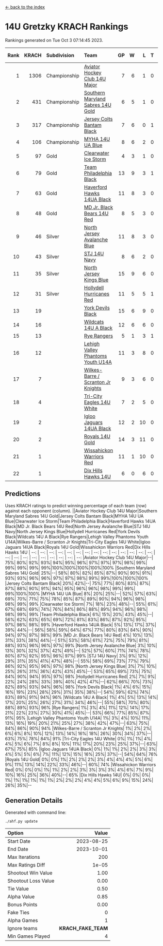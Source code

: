 [<- back to the index](readme.md)
# 14U Gretzky KRACH Rankings
Rankings generated on Tue Oct  3 07:14:45 2023.

Rank|KRACH|Subdivision|Team|GP|W|L|T|OTW|OTL|SoS|Exp Wins|Win Diff
---:|---:|:---|:---|---:|---:|---:|---:|---:|---:|---:|---:|---:
1|1306|Championship|[Aviator Hockey Club 14U Major](https://gamesheetstats.com/seasons/3659/teams/140575/schedule)|7|6|1|0|0|0|979|6.8|-0.0
2|431|Championship|[Southern Maryland Sabres 14U Gold](https://gamesheetstats.com/seasons/3659/teams/140588/schedule)|6|5|1|0|0|0|214|5.8|-0.0
3|317|Championship|[Jersey Colts Bantam Black](https://gamesheetstats.com/seasons/3659/teams/140580/schedule)|7|6|0|1|2|0|29|7.4|0.0
4|106|Championship|[MYHA 14U UA Blue](https://gamesheetstats.com/seasons/3659/teams/140583/schedule)|8|6|2|0|0|2|41|6.9|0.0
5|97|Gold|[Clearwater Ice Storm](https://gamesheetstats.com/seasons/3659/teams/142500/schedule)|4|3|1|0|0|0|37|3.9|0.0
6|79|Gold|[Team Philadelphia Black](https://gamesheetstats.com/seasons/3659/teams/140590/schedule)|13|9|3|1|2|1|50|10.4|0.0
7|63|Gold|[Haverford Hawks 14UA Black](https://gamesheetstats.com/seasons/3659/teams/140577/schedule)|11|8|3|0|0|0|83|8.8|-0.0
8|48|Gold|[MD Jr. Black Bears 14U Red](https://gamesheetstats.com/seasons/3659/teams/140581/schedule)|8|5|3|0|0|0|32|5.9|0.0
9|46|Silver|[North Jersey Avalanche Blue](https://gamesheetstats.com/seasons/3659/teams/140584/schedule)|11|8|3|0|0|0|49|8.9|0.0
10|43|Silver|[STJ 14U Navy](https://gamesheetstats.com/seasons/3659/teams/140589/schedule)|8|6|2|0|0|1|43|6.9|0.0
11|35|Silver|[North Jersey Kings Blue](https://gamesheetstats.com/seasons/3659/teams/140585/schedule)|15|9|6|0|2|1|128|9.9|0.0
12|31|Silver|[Hollydell Hurricanes Red](https://gamesheetstats.com/seasons/3659/teams/140578/schedule)|11|5|5|1|1|1|68|6.4|0.0
13|19||[York Devils Black](https://gamesheetstats.com/seasons/3659/teams/140595/schedule)|15|6|9|0|0|0|134|6.9|0.0
14|16||[Wildcats 14U A Black](https://gamesheetstats.com/seasons/3659/teams/140592/schedule)|12|6|6|0|0|1|141|6.9|0.0
15|13||[Rye Rangers](https://gamesheetstats.com/seasons/3659/teams/140587/schedule)|5|1|3|1|0|0|99|2.4|0.0
16|12||[Lehigh Valley Phantoms Youth U14A](https://gamesheetstats.com/seasons/3659/teams/140582/schedule)|11|3|8|0|0|0|67|3.9|0.0
17|7||[Wilkes-Barre / Scranton Jr Knights](https://gamesheetstats.com/seasons/3659/teams/140593/schedule)|9|3|6|0|0|0|62|3.9|0.0
18|4||[Tri-City Eagles 14U White](https://gamesheetstats.com/seasons/3659/teams/140591/schedule)|7|2|5|0|0|0|177|2.9|0.0
19|2||[Igloo Jaguars 14UA Black](https://gamesheetstats.com/seasons/3659/teams/140579/schedule)|12|2|10|0|0|0|26|2.9|0.0
20|2||[Royals 14U Gold](https://gamesheetstats.com/seasons/3659/teams/140586/schedule)|14|3|11|0|0|0|106|3.9|0.0
21|1||[Wissahickon Warriors Red](https://gamesheetstats.com/seasons/3659/teams/140594/schedule)|11|1|10|0|0|0|35|1.9|0.0
22|1||[Dix Hills Hawks 14U](https://gamesheetstats.com/seasons/3659/teams/140576/schedule)|6|0|6|0|0|0|26|0.9|0.0

## Predictions
Uses KRACH ratings to predict winning percentage of each team (row) against each opponent (column).
||Aviator Hockey Club 14U Major|Southern Maryland Sabres 14U Gold|Jersey Colts Bantam Black|MYHA 14U UA Blue|Clearwater Ice Storm|Team Philadelphia Black|Haverford Hawks 14UA Black|MD Jr. Black Bears 14U Red|North Jersey Avalanche Blue|STJ 14U Navy|North Jersey Kings Blue|Hollydell Hurricanes Red|York Devils Black|Wildcats 14U A Black|Rye Rangers|Lehigh Valley Phantoms Youth U14A|Wilkes-Barre / Scranton Jr Knights|Tri-City Eagles 14U White|Igloo Jaguars 14UA Black|Royals 14U Gold|Wissahickon Warriors Red|Dix Hills Hawks 14U
| --: | --: | --: | --: | --: | --: | --: | --: | --: | --: | --: | --: | --: | --: | --: | --: | --: | --: | --: | --: | --: | --: | --: 
|Aviator Hockey Club 14U Major|--| 75%| 80%| 92%| 93%| 94%| 95%| 96%| 97%| 97%| 97%| 98%| 99%| 99%| 99%| 99%| 99%|100%|100%|100%|100%|100%
|Southern Maryland Sabres 14U Gold| 25%|--| 58%| 80%| 82%| 85%| 87%| 90%| 90%| 91%| 93%| 93%| 96%| 96%| 97%| 97%| 98%| 99%| 99%|100%|100%|100%
|Jersey Colts Bantam Black| 20%| 42%|--| 75%| 77%| 80%| 83%| 87%| 87%| 88%| 90%| 91%| 94%| 95%| 96%| 96%| 98%| 99%| 99%| 99%|100%|100%
|MYHA 14U UA Blue|  8%| 20%| 25%|--| 52%| 57%| 63%| 69%| 70%| 71%| 75%| 78%| 85%| 87%| 89%| 90%| 94%| 96%| 98%| 98%| 99%| 99%
|Clearwater Ice Storm|  7%| 18%| 23%| 48%|--| 55%| 61%| 67%| 68%| 69%| 74%| 76%| 84%| 86%| 88%| 89%| 94%| 96%| 98%| 98%| 99%| 99%
|Team Philadelphia Black|  6%| 15%| 20%| 43%| 45%|--| 56%| 62%| 63%| 65%| 69%| 72%| 81%| 83%| 86%| 87%| 92%| 95%| 97%| 98%| 98%| 99%
|Haverford Hawks 14UA Black|  5%| 13%| 17%| 37%| 39%| 44%|--| 56%| 58%| 59%| 64%| 67%| 77%| 80%| 83%| 84%| 90%| 94%| 97%| 97%| 98%| 99%
|MD Jr. Black Bears 14U Red|  4%| 10%| 13%| 31%| 33%| 38%| 44%|--| 51%| 53%| 58%| 61%| 72%| 75%| 79%| 81%| 88%| 93%| 96%| 96%| 97%| 99%
|North Jersey Avalanche Blue|  3%| 10%| 13%| 30%| 32%| 37%| 42%| 49%|--| 52%| 57%| 60%| 71%| 74%| 78%| 80%| 87%| 92%| 95%| 96%| 97%| 99%
|STJ 14U Navy|  3%|  9%| 12%| 29%| 31%| 35%| 41%| 47%| 48%|--| 55%| 58%| 69%| 73%| 77%| 79%| 86%| 92%| 95%| 96%| 97%| 98%
|North Jersey Kings Blue|  3%|  7%| 10%| 25%| 26%| 31%| 36%| 42%| 43%| 45%|--| 53%| 65%| 69%| 73%| 75%| 84%| 90%| 94%| 95%| 97%| 98%
|Hollydell Hurricanes Red|  2%|  7%|  9%| 22%| 24%| 28%| 33%| 39%| 40%| 42%| 47%|--| 62%| 66%| 70%| 73%| 82%| 89%| 93%| 94%| 96%| 98%
|York Devils Black|  1%|  4%|  6%| 15%| 16%| 19%| 23%| 28%| 29%| 31%| 35%| 38%|--| 54%| 59%| 62%| 74%| 83%| 89%| 91%| 94%| 96%
|Wildcats 14U A Black|  1%|  4%|  5%| 13%| 14%| 17%| 20%| 25%| 26%| 27%| 31%| 34%| 46%|--| 55%| 58%| 70%| 80%| 88%| 89%| 93%| 96%
|Rye Rangers|  1%|  3%|  4%| 11%| 12%| 14%| 17%| 21%| 22%| 23%| 27%| 30%| 41%| 45%|--| 53%| 66%| 77%| 85%| 87%| 91%| 95%
|Lehigh Valley Phantoms Youth U14A|  1%|  3%|  4%| 10%| 11%| 13%| 16%| 19%| 20%| 21%| 25%| 27%| 38%| 42%| 47%|--| 63%| 75%| 84%| 86%| 90%| 94%
|Wilkes-Barre / Scranton Jr Knights|  1%|  2%|  2%|  6%|  6%|  8%| 10%| 12%| 13%| 14%| 16%| 18%| 26%| 30%| 34%| 37%|--| 63%| 75%| 78%| 84%| 91%
|Tri-City Eagles 14U White|  0%|  1%|  1%|  4%|  4%|  5%|  6%|  7%|  8%|  8%| 10%| 11%| 17%| 20%| 23%| 25%| 37%|--| 63%| 67%| 75%| 85%
|Igloo Jaguars 14UA Black|  0%|  1%|  1%|  2%|  2%|  3%|  3%|  4%|  5%|  5%|  6%|  7%| 11%| 12%| 15%| 16%| 25%| 37%|--| 54%| 64%| 76%
|Royals 14U Gold|  0%|  0%|  1%|  2%|  2%|  2%|  3%|  4%|  4%|  4%|  5%|  6%|  9%| 11%| 13%| 14%| 22%| 33%| 46%|--| 60%| 74%
|Wissahickon Warriors Red|  0%|  0%|  0%|  1%|  1%|  2%|  2%|  3%|  3%|  3%|  3%|  4%|  6%|  7%|  9%| 10%| 16%| 25%| 36%| 40%|--| 65%
|Dix Hills Hawks 14U|  0%|  0%|  0%|  1%|  1%|  1%|  1%|  1%|  1%|  2%|  2%|  2%|  4%|  4%|  5%|  6%|  9%| 15%| 24%| 26%| 35%|--

## Generation Details

Generated with command line:
```
./ahf.py update
```

| Option | Value |
| :----- | ----: |
| Start Date | 2023-08-25 |
| End Date | 2023-10-01 |
| Max Iterations | 200 |
| Max Ratings Diff | 1e-05 |
| Shootout Win Value | 1.00 |
| Shootout Loss Value | 0.00 |
| Tie Value | 0.50 |
| Alpha Value | 0.85 |
| Bonus Points | 0.00 |
| Fake Ties | 0 |
| Alpha Games | 1 |
| Ignore teams | __KRACH_FAKE_TEAM__ |
| Min Games Played | 4 |

